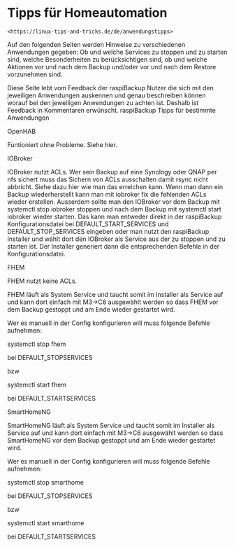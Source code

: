 # Tipps für Homeautomation

``` admonish note title="Quelle"
<https://linux-tips-and-tricks.de/de/anwendungstipps>
```

Auf den folgenden Seiten werden Hinweise zu verschiedenen Anwendungen gegeben:
Ob und welche Services zu stoppen und zu starten sind, welche Besonderheiten zu
berücksichtigen sind, ob und welche Aktionen vor und nach dem Backup und/oder
vor und nach dem Restore vorzunehmen sind.

Diese Seite lebt vom Feedback der raspiBackup Nutzer die sich mit den
jeweiligen Anwendungen auskennen und genau beschreiben können worauf bei den
jeweiligen Anwendungen zu achten ist. Deshalb ist Feedback in Kommentaren
erwünscht.
raspiBackup Tipps für bestimmte Anwendungen

OpenHAB

Funtioniert ohne Probleme. Siehe hier.


IOBroker

IOBroker nutzt ACLs. Wer sein Backup auf eine Synology oder QNAP per nfs sichert muss das Sichern von ACLs ausschalten damit rsync nicht abbricht. Siehe dazu hier wie man das erreichen kann. Wenn man dann ein Backup wiederherstellt kann man mit iobroker fix die fehlenden ACLs wieder erstellen. Ausserdem sollte man den IOBroker vor dem Backup mit systemctl stop iobroker stoppen und nach dem Backup mit systemctl start iobroker wieder starten. Das kann man entweder direkt in der raspiBackup Konfigurationsdatei bei DEFAULT_START_SERVICES und DEFAULT_STOP_SERVICES eingeben oder man nutzt den raspiBackup Installer und wählt dort den IOBroker als Service aus der zu stoppen und zu starten ist. Der Installer generiert dann die entsprechenden Befehle in der Konfigurationsdatei.


FHEM

FHEM nutzt keine ACLs.

FHEM läuft als System Service und taucht somit im Installer als Service auf und kann dort einfach mit M3->C6 ausgewählt werden so dass FHEM vor dem Backup gestoppt und am Ende wieder gestartet wird.

 Wer es manuell in der Config konfigurieren will muss folgende Befehle aufnehmen:

systemctl stop fhem

bei DEFAULT_STOPSERVICES

bzw

systemctl start fhem

bei DEFAULT_STARTSERVICES


SmartHomeNG

SmartHomeNG läuft als System Service und taucht somit im Installer als Service auf und kann dort einfach mit M3->C6 ausgewählt werden so dass SmartHomeNG vor dem Backup gestoppt und am Ende wieder gestartet wird.

Wer es manuell in der Config konfigurieren will muss folgende Befehle aufnehmen:

systemctl stop smarthome

bei DEFAULT_STOPSERVICES

bzw

systemctl start smarthome

bei DEFAULT_STARTSERVICES
